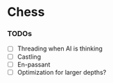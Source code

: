 # Chess

### TODOs
- [ ] Threading when AI is thinking 
- [ ] Castling
- [ ] En-passant
- [ ] Optimization for larger depths?
